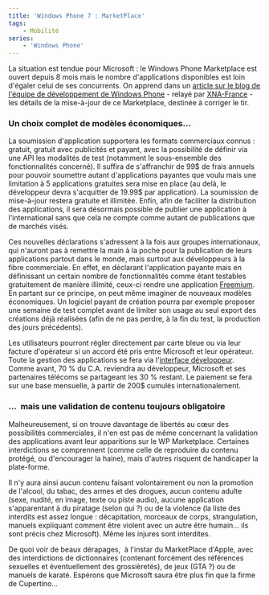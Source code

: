 ```yaml
---
title: 'Windows Phone 7 : MarketPlace'
tags:
    - Mobilité
series:
    - 'Windows Phone'
---
```


La situation est tendue pour Microsoft&nbsp;: le Windows Phone Marketplace est
ouvert depuis 8 mois mais le nombre d'applications disponibles est loin d'égaler
celui de ses concurrents. On apprend dans un
[article sur le blog de l'équipe de développement de Windows Phone](http://web.archive.org/web/20120626073042///windowsteamblog.com:80/windows_phone/b/wpdev/archive/2010/06/07/new-policies-for-next-gen-windows-phone-marketplace.aspx) -
relayé par
[XNA-France](http://web.archive.org/web/20111112224153///xna-france.com:80/?p=221) -
les détails de la mise-à-jour de ce Marketplace, destinée à corriger le tir.

<!-- more -->

### Un choix complet de modèles économiques…

La soumission d'application supportera les formats commerciaux connus&nbsp;:
gratuit, gratuit avec publicités et payant, avec la possibilité de définir via
une API les modalités de test (notamment le sous-ensemble des fonctionnalités
concerné). Il suffira de s'affranchir de
99$ de frais annuels pour pouvoir soumettre autant d'applications payantes que voulu mais une limitation à 5 applications gratuites sera mise en place (au delà, le développeur devra s'acquitter de 19.99$
par application). La soumission de mise-à-jour restera gratuite et illimitée.
Enfin, afin de faciliter la distribution des applications, il sera désormais
possible de publier une application à l'international sans que cela ne compte
comme autant de publications que de marchés visés.

Ces nouvelles déclarations s'adressent à la fois aux groupes internationaux, qui
n'auront pas à remettre la main à la poche pour la publication de leurs
applications partout dans le monde, mais surtout aux développeurs à la fibre
commerciale. En effet, en déclarant l'application payante mais en définissant un
certain nombre de fonctionnalités comme étant testables gratuitement de manière
illimité, ceux-ci rendre une application
[Freemium](https://fr.wikipedia.org/wiki/Freemium 'Définition de "Freemium" dans Wikipédia Fr').
En partant sur ce principe, on peut même imaginer de nouveaux modèles
économiques. Un logiciel payant de création pourra par exemple proposer une
semaine de test complet avant de limiter son usage au seul export des créations
déjà réalisées (afin de ne pas perdre, à la fin du test, la production des jours
précédents).

Les utilisateurs pourront régler directement par carte bleue ou via leur facture
d'opérateur si un accord été pris entre Microsoft et leur opérateur. Toute la
gestion des applications se fera via
l'[interface développeur](http://developer.windowsphone.com 'Site Windows Phone dédié au développeurs')[](http://developer.windowsphone.com/).
Comme avant, 70 % du C.A. reviendra au développeur, Microsoft et ses partenaires
télécoms se partageant les 30 % restant. Le paiement se fera sur une base
mensuelle, à partir de 200\$ cumulés internationalement.

### …  mais une validation de contenu toujours obligatoire

Malheureusement, si on trouve davantage de libertés au cœur des possibilités
commerciales, il n'en est pas de même concernant la validation des applications
avant leur apparitions sur le WP Marketplace. Certaines interdictions se
comprennent (comme celle de reproduire du contenu protégé, ou d'encourager la
haine), mais d'autres risquent de handicaper la plate-forme.

Il n'y aura ainsi aucun contenu faisant volontairement ou non la promotion de
l'alcool, du tabac, des armes et des drogues, aucun contenu adulte (sexe,
nudité, en image, texte ou piste audio), aucune application s'apparentant à du
piratage (selon qui&nbsp;?) ou de la violence (la liste des interdits est assez
longue&nbsp;: décapitation, morceaux de corps, strangulation, manuels expliquant
comment être violent avec un autre être humain… ils sont précis chez Microsoft).
Même les injures sont interdites.

De quoi voir de beaux dérapages,  à l'instar du MarketPlace d'Apple, avec des
interdictions de dictionnaires (contenant forcément des références sexuelles et
éventuellement des grossièretés), de jeux (GTA&nbsp;?) ou de manuels de karaté.
Espérons que Microsoft saura être plus fin que la firme de Cupertino…
